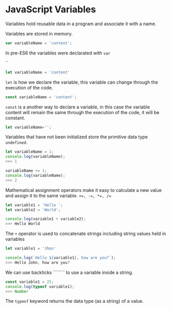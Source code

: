# JavaScript Variables



Variables hold reusable data in a program and associate it with a name.

Variables are stored in memory.

```javascript
var variableName = 'content';
```

In pre-ES6 the variables were declarated with `var`

\`\`

```javascript
let variableName = 'content'
```

`let` is how we declare the variable, this variable can change through the execution of the code.



```javascript
const variableName = 'content';
```

`const` is a another way to declare a variable, in this case the variable content will remain the same through the execution of the code, it will be constant.



```javascript
let variableName='';
```

Variables that have not been initialized store the primitive data type `undefined`.



```javascript
let variableName = 1;
console.log(variableName);
>>> 1

variableName += 1;
console.log(variableName);
>>> 2
```

Mathematical assignment operators make it easy to calculate a new value and assign it to the same variable. `+=, -=, *=, /=`



```javascript
let variable1 = 'Hello ';
let variable2 = 'World';

console.log(variable1 + variable2);
>>> Hello World
```

The `+` operator is used to concatenate strings including string values held in variables



```javascript
let variable1 = 'Jhon'

console.log(`Hello ${variable1}, how are you?`);
>>> Hello John, how are you?
```

We can use backticks ```````` to use a variable inside a string.



```javascript
const variable1 = 25;
console.log(typeof variable1);
>>> Number
```

The `typeof` keyword returns the data type \(as a string\) of a value.

